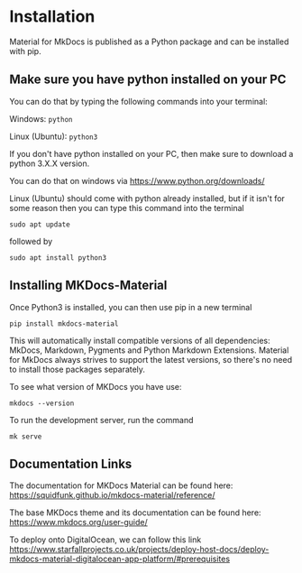 # Installation

Material for MkDocs is published as a Python package and can be installed with pip.

## Make sure you have python installed on your PC

You can do that by typing the following commands into your terminal:

Windows:
`python`

Linux (Ubuntu):
`python3`

If you don't have python installed on your PC, then make sure to download a python 3.X.X version. 

You can do that on windows via https://www.python.org/downloads/

Linux (Ubuntu) should come with python already installed, but if it isn't for some reason then you can type this command into the terminal

`sudo apt update`

followed by

`sudo apt install python3`

## Installing MKDocs-Material
Once Python3 is installed, you can then use pip in a new terminal

`pip install mkdocs-material`

This will automatically install compatible versions of all dependencies: MkDocs, Markdown, Pygments and Python Markdown Extensions. Material for MkDocs always strives to support the latest versions, so there's no need to install those packages separately.

To see what version of MKDocs you have use:

`mkdocs --version`

To run the development server, run the command

`mk serve`

## Documentation Links
The documentation for MKDocs Material can be found here: https://squidfunk.github.io/mkdocs-material/reference/

The base MKDocs theme and its documentation can be found here: https://www.mkdocs.org/user-guide/

To deploy onto DigitalOcean, we can follow this link https://www.starfallprojects.co.uk/projects/deploy-host-docs/deploy-mkdocs-material-digitalocean-app-platform/#prerequisites
